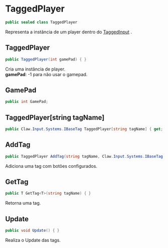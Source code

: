 # TaggedPlayer
```csharp
public sealed class TaggedPlayer
```
Representa a instância de um player dentro do [TaggedInput](api/Claw/Input/Systems/TaggedInput.md#TaggedInput) .<br />
## TaggedPlayer
```csharp
public TaggedPlayer(int gamePad) { }
```
Cria uma instância de player.<br />
**gamePad**: -1 para não usar o gamepad.<br />
## GamePad
```csharp
public int GamePad;
```
## TaggedPlayer[string tagName]
```csharp
public Claw.Input.Systems.IBaseTag TaggedPlayer[string tagName] { get; } 
```
## AddTag
```csharp
public TaggedPlayer AddTag(string tagName, Claw.Input.Systems.IBaseTag tag) { }
```
Adiciona uma tag com botões configurados.<br />
## GetTag
```csharp
public T GetTag<T>(string tagName) { }
```
Retorna uma tag.<br />
## Update
```csharp
public void Update() { }
```
Realiza o Update das tags.<br />
